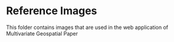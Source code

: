 # Reference Images

This folder contains images that are used in the web application of Multivariate Geospatial Paper
